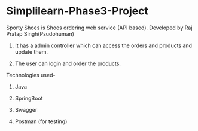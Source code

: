 # Simplilearn-Phase3-Project

Sporty Shoes is Shoes ordering web service (API based).
Developed by Raj Pratap Singh(Psudohuman)

1. It has a admin controller which can access the orders and products and update them.

2. The user can login and order the products.

Technologies used-

1. Java

2. SpringBoot

3. Swagger
 
4. Postman (for testing)

